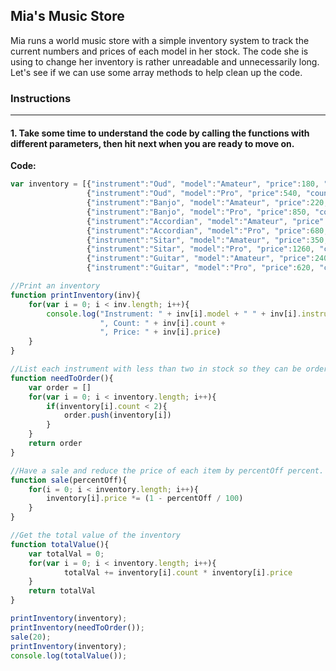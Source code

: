 ## Mia's Music Store

Mia runs a world music store with a simple inventory system to track the current numbers and prices of each model in her stock. The code she is using to change her inventory is rather unreadable and unnecessarily  long. Let's see if we can use some array methods to help clean up the code.

### Instructions
___
#### 1. Take some time to understand the code by calling the functions with different parameters, then hit next when you are ready to move on.

**Code:**
```javascript
var inventory = [{"instrument":"Oud", "model":"Amateur", "price":180, "count":6},
                 {"instrument":"Oud", "model":"Pro", "price":540, "count":1}, 
                 {"instrument":"Banjo", "model":"Amateur", "price":220, "count":3}, 
                 {"instrument":"Banjo", "model":"Pro", "price":850, "count":0}, 
                 {"instrument":"Accordian", "model":"Amateur", "price":280, "count":4}, 
                 {"instrument":"Accordian", "model":"Pro", "price":680, "count":4},
                 {"instrument":"Sitar", "model":"Amateur", "price":350, "count":1}, 
                 {"instrument":"Sitar", "model":"Pro", "price":1260, "count":1},
                 {"instrument":"Guitar", "model":"Amateur", "price":240, "count":0},
                 {"instrument":"Guitar", "model":"Pro", "price":620, "count":1}];

//Print an inventory
function printInventory(inv){
	for(var i = 0; i < inv.length; i++){
		console.log("Instrument: " + inv[i].model + " " + inv[i].instrument + 
                    ", Count: " + inv[i].count + 
                    ", Price: " + inv[i].price)
	}
}

//List each instrument with less than two in stock so they can be ordered
function needToOrder(){
	var order = []
	for(var i = 0; i < inventory.length; i++){
		if(inventory[i].count < 2){
			order.push(inventory[i])
		}
	}
	return order
}

//Have a sale and reduce the price of each item by percentOff percent.
function sale(percentOff){
	for(i = 0; i < inventory.length; i++){
		inventory[i].price *= (1 - percentOff / 100)
	}
}

//Get the total value of the inventory
function totalValue(){
	var totalVal = 0;
	for(var i = 0; i < inventory.length; i++){
			totalVal += inventory[i].count * inventory[i].price
	}
	return totalVal
}

printInventory(inventory);
printInventory(needToOrder());
sale(20);
printInventory(inventory);
console.log(totalValue());
```